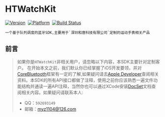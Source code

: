 # HTWatchKit


[![Version](https://img.shields.io/badge/version-1.0.0-brightgreen.svg)](https://github.com/myz1104/HTWatchKit)&nbsp;
[![Platform](https://img.shields.io/badge/platform-iOS%208.0-orange.svg)](https://github.com/myz1104/HTWatchKit)&nbsp;
[![Build Status](https://img.shields.io/badge/build-passing-red.svg)](https://github.com/myz1104/HTWatchKit)&nbsp;

```
一个基于队列调度的蓝牙SDK,主要用于`深圳和唐科技有限公司`定制的运动手表相关产品
```

## 前言

>如果你是`HTWatchKit`非相关用户，请忽略以下内容，本SDK主要针对定制客户。
>在开始本文之前，我们默认你已经掌握了iOS开发要领，并对 [CoreBluetooth](https://developer.apple.com/documentation/corebluetooth)框架有一定的了解,如果疑问请去[Apple Developer](https://developer.apple.com/documentation)查阅相关资料。本SDK的所有API接口都做了注释，使用之前你应该熟悉一遍文件功能结构并通读一遍API注释，当然你也可以通过XCode安装[DocSet](https://github.com/myz1104/HTWatchKit)文档查阅相关内容。如果疑问请联系本人:
> - QQ：`592693149` 
> - 邮箱：<myz1104@126.com>
